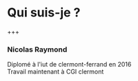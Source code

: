 # Qui suis-je ? 

+++

### Nicolas Raymond

Diplomé à l'iut de clermont-ferrand en 2016 <br/>
Travail maintenant à CGI clermont